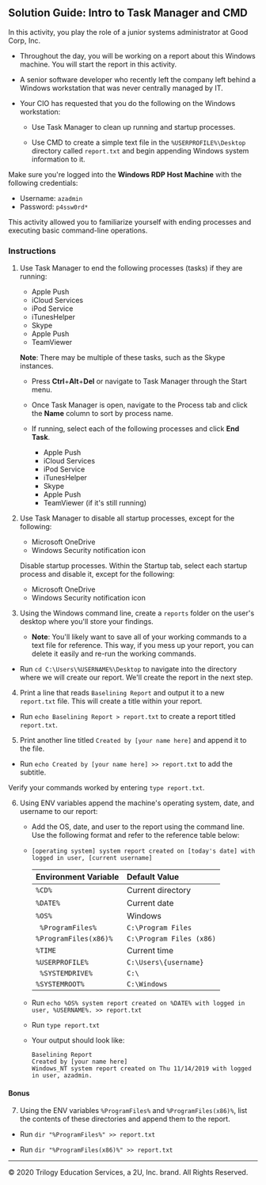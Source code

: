 ## Solution Guide: Intro to Task Manager and CMD

In this activity, you play the role of a junior systems administrator at Good Corp, Inc.

- Throughout the day, you will be working on a report about this Windows machine. You will start the report in this activity.

- A senior software developer who recently left the company left behind a Windows workstation that was never centrally managed by IT. 

- Your CIO has requested that you do the following on the Windows workstation:

   - Use Task Manager to clean up running and startup processes.

   - Use CMD to create a simple text file in the `%USERPROFILE%\Desktop` directory called `report.txt` and begin appending Windows system information to it.

Make sure you're logged into the **Windows RDP Host Machine** with the following credentials:

- Username: `azadmin`
- Password: `p4ssw0rd*`

This activity allowed you to familiarize yourself with ending processes and executing basic command-line operations.

### Instructions 

1. Use Task Manager to end the following processes (tasks) if they are running:

   - Apple Push
   - iCloud Services
   - iPod Service
   - iTunesHelper
   - Skype
   - Apple Push
   - TeamViewer 

    **Note**: There may be multiple of these tasks, such as the Skype instances.

   - Press **Ctrl**+**Alt**+**Del** or navigate to Task Manager through the Start menu. 

   - Once Task Manager is open, navigate to the Process tab and click the **Name** column to sort by process name.

   - If running, select each of the following processes and click **End Task**.

      - Apple Push
      - iCloud Services
      - iPod Service
      - iTunesHelper
      - Skype
      - Apple Push
      - TeamViewer (if it's still running)


2. Use Task Manager to disable all startup processes, except for the following:

   -  Microsoft OneDrive
   -  Windows Security notification icon

   Disable startup processes. Within the Startup tab, select each startup process and disable it, except for the following:

   - Microsoft OneDrive
   - Windows Security notification icon


3. Using the Windows command line, create a `reports` folder on the user's desktop where you'll store your findings.

   - **Note**: You'll likely want to save all of your working commands to a text file for reference. This way, if you mess up your report, you can delete it easily and re-run the working commands.

  - Run `cd C:\Users\%USERNAME%\Desktop` to navigate into the directory where we will create our report. We'll create the report in the next step. 

4.  Print a line that reads `Baselining Report` and output it to a new `report.txt` file. This will create a title within your report.

  - Run `echo Baselining Report > report.txt` to create a report titled `report.txt`.


5. Print another line titled `Created by [your name here]` and append it to the file.

  - Run `echo Created by [your name here] >> report.txt` to add the subtitle.

Verify your commands worked by entering `type report.txt`.


6. Using ENV variables append the machine's operating system, date, and username to our report:

   - Add the OS, date, and user to the report using the command line.  Use the following format and refer to the reference table below: 
   
   - `[operating system] system report created on [today's date] with logged in user, [current username]`  

      | Environment Variable | Default Value          |
      | :------------------- | :--------------------- |
      | `%CD%`                 | Current directory      |
      | `%DATE%`               | Current date       |
      | `%OS%`                 | Windows                |
      |` %ProgramFiles%`     | `C:\Program Files`       |
      | `%ProgramFiles(x86)%`  | `C:\Program Files (x86)` |
      | `%TIME`                | Current time       |
      | `%USERPROFILE%`        | `C:\Users\{username}`    |
      |` %SYSTEMDRIVE%`        | `C:\`                    |
      | `%SYSTEMROOT%`         | `C:\Windows`             |

    - Run `echo %OS% system report created on %DATE% with logged in user, %USERNAME%. >> report.txt`

    - Run `type report.txt`

    - Your output should look like:
    
      ```console
      Baselining Report
      Created by [your name here]
      Windows_NT system report created on Thu 11/14/2019 with logged in user, azadmin.
      ```


#### Bonus

7. Using the ENV variables `%ProgramFiles%` and `%ProgramFiles(x86)%`, list the contents of these directories and append them to the report.

  - Run `dir "%ProgramFiles%" >> report.txt`

  - Run `dir "%ProgramFiles(x86)%" >> report.txt`

----

© 2020 Trilogy Education Services, a 2U, Inc. brand. All Rights Reserved.
